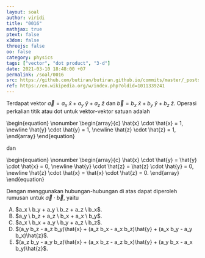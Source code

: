 ```yaml
---
layout: soal
author: viridi
title: "0016"
mathjax: true
ptext: false
x3dom: false
threejs: false
oo: false
category: physics
tags: ["vector", "dot product", "3-d"]
date: 2021-03-10 18:48:00 +07
permalink: /soal/0016
src: https://github.com/butiran/butiran.github.io/commits/master/_posts/soal/01/2021-03-10-vector-dot-product.md
ref: https://en.wikipedia.org/w/index.php?oldid=1011339241
---
```

Terdapat vektor $\vec{a} = a_x \ \hat{x} + a_y \ \hat{y} + a_z \ \hat{z}$ dan $\vec{b} = b_x \ \hat{x} + b_y \ \hat{y} + b_z \ \hat{z}$. Operasi perkalian titik atau dot untuk vektor-vektor satuan adalah

\begin{equation} \nonumber
\begin{array}{c}
\hat{x} \cdot \hat{x} = 1, \newline
\hat{y} \cdot \hat{y} = 1, \newline
\hat{z} \cdot \hat{z} = 1,
\end{array}
\end{equation}

dan

\begin{equation} \nonumber
\begin{array}{c}
\hat{x} \cdot \hat{y} = \hat{y} \cdot \hat{x} = 0, \newline
\hat{y} \cdot \hat{z} = \hat{z} \cdot \hat{y} = 0, \newline
\hat{z} \cdot \hat{x} = \hat{x} \cdot \hat{z} = 0.
\end{array}
\end{equation}

Dengan menggunakan hubungan-hubungan di atas dapat diperoleh rumusan untuk $\vec{a} \cdot \vec{b}$, yaitu

<ol type="A">
<li>$a_x \  b_y + a_y \ b_z + a_z \ b_x$.
<li>$a_y \  b_z + a_z \ b_x + a_x \ b_y$.
<li>$a_x \  b_x + a_y \ b_y + a_z \ b_z$.
<li>$(a_y b_z - a_z b_y)\hat{x} + (a_z b_x - a_x b_z)\hat{y} + (a_x b_y - a_y b_x)\hat{z}$.
<li>$(a_z b_y - a_y b_z)\hat{x} + (a_x b_z - a_z b_x)\hat{y} + (a_y b_x - a_x b_y)\hat{z}$.

